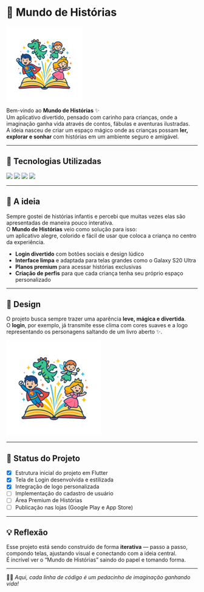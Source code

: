 # 📖 Mundo de Histórias

<img src="assets/images/logo.png" width="200" align="center" />

Bem-vindo ao **Mundo de Histórias** ✨  
Um aplicativo divertido, pensado com carinho para crianças, onde a imaginação ganha vida através de contos, fábulas e aventuras ilustradas.  
A ideia nasceu de criar um espaço mágico onde as crianças possam **ler, explorar e sonhar** com histórias em um ambiente seguro e amigável.

---

## 🚀 Tecnologias Utilizadas  

<p align="left">
  <img src="https://img.shields.io/badge/Flutter-02569B?style=for-the-badge&logo=flutter&logoColor=white"/>
  <img src="https://img.shields.io/badge/Dart-0175C2?style=for-the-badge&logo=dart&logoColor=white"/>
  <img src="https://img.shields.io/badge/Android-3DDC84?style=for-the-badge&logo=android&logoColor=white"/>
  <img src="https://img.shields.io/badge/Visual%20Studio%20Code-007ACC?style=for-the-badge&logo=visualstudiocode&logoColor=white"/>
</p>

---

## 🎯 A ideia  
Sempre gostei de histórias infantis e percebi que muitas vezes elas são apresentadas de maneira pouco interativa.  
O **Mundo de Histórias** veio como solução para isso:  
um aplicativo alegre, colorido e fácil de usar que coloca a criança no centro da experiência.  

- **Login divertido** com botões sociais e design lúdico  
- **Interface limpa** e adaptada para telas grandes como o Galaxy S20 Ultra  
- **Planos premium** para acessar histórias exclusivas  
- **Criação de perfis** para que cada criança tenha seu próprio espaço personalizado  

---

## 🎨 Design  
O projeto busca sempre trazer uma aparência **leve, mágica e divertida**.  
O **login**, por exemplo, já transmite esse clima com cores suaves e a logo representando os personagens saltando de um livro aberto ✨.  

<img src="assets/images/logo.png" width="250"/>

---

## 📌 Status do Projeto  

- [x] Estrutura inicial do projeto em Flutter  
- [x] Tela de Login desenvolvida e estilizada  
- [x] Integração de logo personalizada  
- [ ] Implementação do cadastro de usuário  
- [ ] Área Premium de Histórias  
- [ ] Publicação nas lojas (Google Play e App Store)  

---

## 💡 Reflexão  
Esse projeto está sendo construído de forma **iterativa** — passo a passo, compondo telas, ajustando visual e conectando com a ideia central.  
É incrível ver o “Mundo de Histórias” saindo do papel e tomando forma.  

---

📖✨ *Aqui, cada linha de código é um pedacinho de imaginação ganhando vida!*